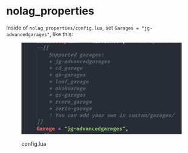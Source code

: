 # nolag\_properties

Inside of `nolag_properties/config.lua`, set `Garages = "jg-advancedgarages"`, like this:

<figure><img src="../../.gitbook/assets/image (21).png" alt=""><figcaption><p>config.lua</p></figcaption></figure>

